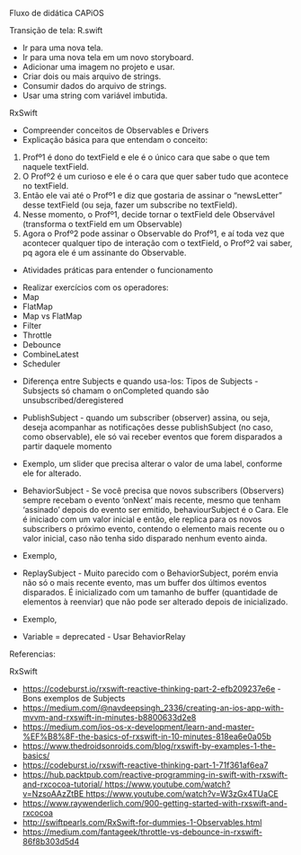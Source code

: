 Fluxo de didática CAPiOS

Transição de tela: R.swift

- Ir para uma nova tela.
- Ir para uma nova tela em um novo storyboard.
- Adicionar uma imagem no projeto e usar.
- Criar dois ou mais arquivo de strings.
- Consumir dados do arquivo de strings.
- Usar uma string com variável imbutida.

RxSwift
* Compreender conceitos de Observables e Drivers
* Explicação básica para que entendam o conceito:
1. Profº1 é dono do textField e ele é o único cara que sabe o que tem naquele textField.
2. O Profº2 é um curioso e ele é o cara que quer saber tudo que acontece no textField.
3. Então ele vai até o Profº1 e diz que gostaria de assinar o “newsLetter” desse textField (ou seja, fazer um subscribe no textField).
4. Nesse momento, o Profº1, decide tornar o textField dele Observável (transforma o textField em um Observable)
5. Agora o Profº2 pode assinar o Observable do Profº1, e aí toda vez que acontecer qualquer tipo de interação com o textField, o Profº2 vai saber, pq agora ele é um assinante do Observable.

* Atividades práticas para entender o funcionamento
- Realizar exercícios com os operadores:
- Map
- FlatMap
- Map vs FlatMap
- Filter
- Throttle
- Debounce
- CombineLatest
- Scheduler

* Diferença entre Subjects e quando usa-los:
Tipos de Subjects - Subsjects só chamam o onCompleted quando são unsubscribed/deregistered
- PublishSubject - quando um subscriber (observer) assina, ou seja, deseja acompanhar as notificações desse publishSubject (no caso, como observable), ele só vai receber eventos que forem disparados a partir daquele momento 
* Exemplo, um slider que precisa alterar o valor de uma label, conforme ele for alterado.

- BehaviorSubject - Se você precisa que novos subscribers (Observers) sempre recebam o evento ‘onNext’ mais recente, mesmo que tenham ‘assinado’ depois do evento ser emitido, behaviourSubject é o Cara. Ele é iniciado com um valor inicial e então, ele replica para os novos subscribers o próximo evento, contendo o elemento mais recente ou o valor inicial, caso não tenha sido disparado nenhum evento ainda.
* Exemplo, 

- ReplaySubject - Muito parecido com o BehaviorSubject, porém envia não só o mais recente evento, mas um buffer dos últimos eventos disparados. É inicializado com um tamanho de buffer (quantidade de elementos à reenviar) que não pode ser alterado depois de inicializado.
* Exemplo,

- Variable = deprecated - Usar BehaviorRelay



Referencias:

RxSwift
* https://codeburst.io/rxswift-reactive-thinking-part-2-efb209237e6e - Bons exemplos de Subjects
* https://medium.com/@navdeepsingh_2336/creating-an-ios-app-with-mvvm-and-rxswift-in-minutes-b8800633d2e8
* https://medium.com/ios-os-x-development/learn-and-master-%EF%B8%8F-the-basics-of-rxswift-in-10-minutes-818ea6e0a05b
* https://www.thedroidsonroids.com/blog/rxswift-by-examples-1-the-basics/
* https://codeburst.io/rxswift-reactive-thinking-part-1-71f361af6ea7
* https://hub.packtpub.com/reactive-programming-in-swift-with-rxswift-and-rxcocoa-tutorial/ https://www.youtube.com/watch?v=NzsoAAzZtBE https://www.youtube.com/watch?v=W3zGx4TUaCE
* https://www.raywenderlich.com/900-getting-started-with-rxswift-and-rxcocoa
* http://swiftpearls.com/RxSwift-for-dummies-1-Observables.html
* https://medium.com/fantageek/throttle-vs-debounce-in-rxswift-86f8b303d5d4

